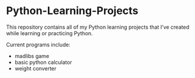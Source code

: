 # Python-Learning-Projects
This repository contains all of my Python learning projects that I’ve created while learning or practicing Python. 

Current programs include:
- madlibs game
- basic python calculator
- weight converter
